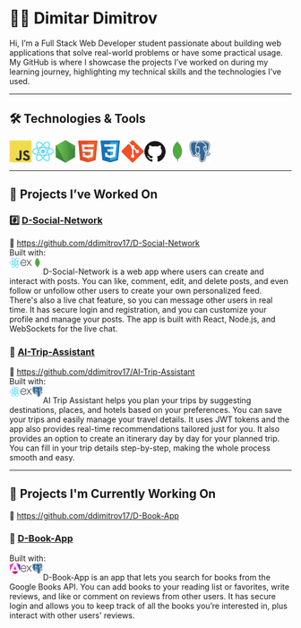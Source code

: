 # 👋🏼 Dimitar Dimitrov

Hi, I’m a Full Stack Web Developer student passionate about building web applications that solve real-world problems or have some practical usage. My GitHub is where I showcase the projects I’ve worked on during my learning journey, highlighting my technical skills and the technologies I’ve used.

---

## 🛠 Technologies & Tools

<img align="left" alt="JavaScript" width="40px" src="https://github.com/devicons/devicon/blob/master/icons/javascript/javascript-original.svg" />
<img align="left" alt="React" width="40px" src="https://github.com/devicons/devicon/blob/master/icons/react/react-original.svg" />
<img align="left" alt="Node.js" width="40px" src="https://github.com/devicons/devicon/blob/master/icons/nodejs/nodejs-original.svg" />
<img align="left" alt="HTML5" width="40px" src="https://github.com/devicons/devicon/blob/master/icons/html5/html5-original.svg" />
<img align="left" alt="CSS3" width="40px" src="https://github.com/devicons/devicon/blob/master/icons/css3/css3-original.svg" />
<img align="left" alt="Git" width="40px" src="https://github.com/devicons/devicon/blob/master/icons/git/git-original.svg" />
<img align="left" alt="GitHub" width="40px" src="https://github.com/devicons/devicon/blob/master/icons/github/github-original.svg" />
<img align="left" alt="MongoDB" width="40px" src="https://github.com/devicons/devicon/blob/master/icons/mongodb/mongodb-plain.svg" />
<img align="left" alt="PostgreSQL" width="40px" src="https://github.com/devicons/devicon/blob/master/icons/postgresql/postgresql-plain.svg" />

<br clear="left"/>

---

## 📝 Projects I’ve Worked On

### #️⃣ **[D-Social-Network](#)**  
🔗 https://github.com/ddimitrov17/D-Social-Network  
Built with:  
<img align="left" alt="React" width="20px" src="https://github.com/devicons/devicon/blob/master/icons/react/react-original.svg" />
<img align="left" alt="Express" width="20px" src="https://github.com/devicons/devicon/blob/master/icons/express/express-original.svg" />
<img align="left" alt="MongoDB" width="20px" src="https://github.com/devicons/devicon/blob/master/icons/mongodb/mongodb-plain.svg" />  
D-Social-Network is a web app where users can create and interact with posts. You can like, comment, edit, and delete posts, and even follow or unfollow other users to create your own personalized feed. There's also a live chat feature, so you can message other users in real time. It has secure login and registration, and you can customize your profile and manage your posts. The app is built with React, Node.js, and WebSockets for the live chat.

### 🧳 **[AI-Trip-Assistant](#)**  
🔗 https://github.com/ddimitrov17/AI-Trip-Assistant  
Built with:  
<img align="left" alt="React" width="20px" src="https://github.com/devicons/devicon/blob/master/icons/react/react-original.svg" />
<img align="left" alt="Express" width="20px" src="https://github.com/devicons/devicon/blob/master/icons/express/express-original.svg" />
<img align="left" alt="PostgreSQL" width="20px" src="https://github.com/devicons/devicon/blob/master/icons/postgresql/postgresql-plain.svg" />  
AI Trip Assistant helps you plan your trips by suggesting destinations, places, and hotels based on your preferences. You can save your trips and easily manage your travel details. It uses JWT tokens and the app also provides real-time recommendations tailored just for you. It also provides an option to create an itinerary day by day for your planned trip. You can fill in your trip details step-by-step, making the whole process smooth and easy.

---

## 🚧 Projects I'm Currently Working On
🔗 https://github.com/ddimitrov17/D-Book-App

### 📖 **[D-Book-App](#)**  
Built with:  
<img align="left" alt="React" width="20px" src="https://github.com/devicons/devicon/blob/master/icons/angular/angular-original.svg" />
<img align="left" alt="Express" width="20px" src="https://github.com/devicons/devicon/blob/master/icons/express/express-original.svg" />
<img align="left" alt="PostgreSQL" width="20px" src="https://github.com/devicons/devicon/blob/master/icons/postgresql/postgresql-plain.svg" />  
D-Book-App is an app that lets you search for books from the Google Books API. You can add books to your reading list or favorites, write reviews, and like or comment on reviews from other users. It has secure login and allows you to keep track of all the books you’re interested in, plus interact with other users' reviews.

